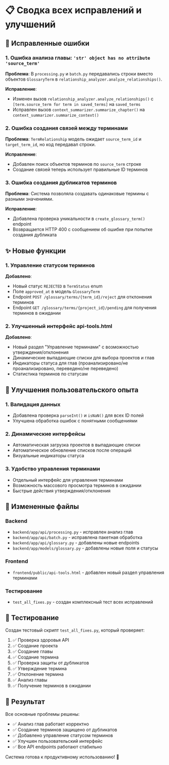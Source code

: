 # 📋 Сводка всех исправлений и улучшений

## 🔧 Исправленные ошибки

### 1. Ошибка анализа главы: `'str' object has no attribute 'source_term'`
**Проблема**: В `processing.py` и `batch.py` передавались строки вместо объектов `GlossaryTerm` в `relationship_analyzer.analyze_relationships()`.

**Исправление**:
- Изменен вызов `relationship_analyzer.analyze_relationships()` с `[term.source_term for term in saved_terms]` на `saved_terms`
- Исправлен вызов `context_summarizer.summarize_chapter()` на `context_summarizer.summarize_context()`

### 2. Ошибка создания связей между терминами
**Проблема**: `TermRelationship` модель ожидает `source_term_id` и `target_term_id`, но код передавал строки.

**Исправление**:
- Добавлен поиск объектов терминов по `source_term` строке
- Создание связей теперь использует правильные ID терминов

### 3. Ошибка создания дубликатов терминов
**Проблема**: Система позволяла создавать одинаковые термины с разными значениями.

**Исправление**:
- Добавлена проверка уникальности в `create_glossary_term()` endpoint
- Возвращается HTTP 400 с сообщением об ошибке при попытке создания дубликата

## ✨ Новые функции

### 1. Управление статусом терминов
**Добавлено**:
- Новый статус `REJECTED` в `TermStatus` enum
- Поле `approved_at` в модель `GlossaryTerm`
- Endpoint `POST /glossary/terms/{term_id}/reject` для отклонения терминов
- Endpoint `GET /glossary/terms/{project_id}/pending` для получения терминов в ожидании

### 2. Улучшенный интерфейс api-tools.html
**Добавлено**:
- Новый раздел "Управление терминами" с возможностью утверждения/отклонения
- Динамические выпадающие списки для выбора проектов и глав
- Индикаторы статуса для глав (проанализировано/не проанализировано, переведено/не переведено)
- Статистика терминов по статусам

## 🎯 Улучшения пользовательского опыта

### 1. Валидация данных
- Добавлена проверка `parseInt()` и `isNaN()` для всех ID полей
- Улучшена обработка ошибок с понятными сообщениями

### 2. Динамические интерфейсы
- Автоматическая загрузка проектов в выпадающие списки
- Автоматическое обновление списков после операций
- Визуальные индикаторы статуса

### 3. Удобство управления терминами
- Отдельный интерфейс для управления терминами
- Возможность массового просмотра терминов в ожидании
- Быстрые действия утверждения/отклонения

## 📁 Измененные файлы

### Backend
- `backend/app/api/processing.py` - исправлен анализ глав
- `backend/app/api/batch.py` - исправлена пакетная обработка
- `backend/app/api/glossary.py` - добавлены новые endpoints
- `backend/app/models/glossary.py` - добавлены новые поля и статусы

### Frontend
- `frontend/public/api-tools.html` - добавлен новый раздел управления терминами

### Тестирование
- `test_all_fixes.py` - создан комплексный тест всех исправлений

## 🧪 Тестирование

Создан тестовый скрипт `test_all_fixes.py`, который проверяет:
1. ✅ Проверка здоровья API
2. ✅ Создание проекта
3. ✅ Создание главы
4. ✅ Создание термина
5. ✅ Проверка защиты от дубликатов
6. ✅ Утверждение термина
7. ✅ Отклонение термина
8. ✅ Анализ главы
9. ✅ Получение терминов в ожидании

## 🚀 Результат

Все основные проблемы решены:
- ✅ Анализ глав работает корректно
- ✅ Создание терминов защищено от дубликатов
- ✅ Добавлено управление статусом терминов
- ✅ Улучшен пользовательский интерфейс
- ✅ Все API endpoints работают стабильно

Система готова к продуктивному использованию! 🎉
